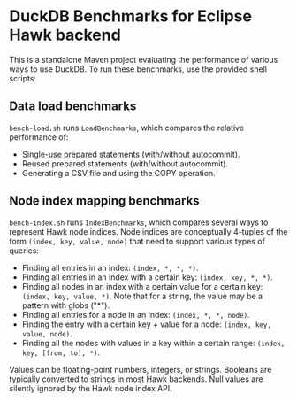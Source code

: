 # DuckDB Benchmarks for Eclipse Hawk backend

This is a standalone Maven project evaluating the performance of various ways to use DuckDB. To run these benchmarks, use the provided shell scripts:

## Data load benchmarks

`bench-load.sh` runs `LoadBenchmarks`, which compares the relative performance of:

* Single-use prepared statements (with/without autocommit).
* Reused prepared statements (with/without autocommit).
* Generating a CSV file and using the COPY operation.

## Node index mapping benchmarks

`bench-index.sh` runs `IndexBenchmarks`, which compares several ways to represent Hawk node indices.
Node indices are conceptually 4-tuples of the form `(index, key, value, node)` that need to support various types of queries:

* Finding all entries in an index: `(index, *, *, *)`.
* Finding all entries in an index with a certain key: `(index, key, *, *)`.
* Finding all nodes in an index with a certain value for a certain key: `(index, key, value, *)`. Note that for a string, the value may be a pattern with globs ("*").
* Finding all entries for a node in an index: `(index, *, *, node)`.
* Finding the entry with a certain key + value for a node: `(index, key, value, node)`.
* Finding all the nodes with values in a key within a certain range: `(index, key, [from, to], *)`.

Values can be floating-point numbers, integers, or strings.
Booleans are typically converted to strings in most Hawk backends.
Null values are silently ignored by the Hawk node index API.
